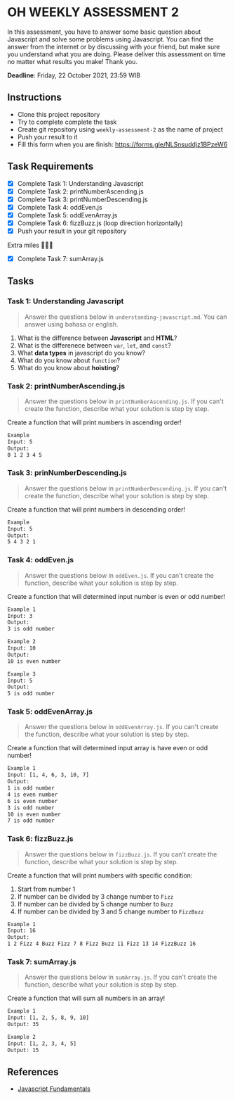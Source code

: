 # OH WEEKLY ASSESSMENT 2

In this assessment, you have to answer some basic question about Javascript and solve some problems using Javascript. You can find the answer from the internet or by discussing with your friend, but make sure you understand what you are doing. Please deliver this assessment on time no matter what results you make! Thank you.

**Deadline**: Friday, 22 October 2021, 23:59 WIB

## Instructions

- Clone this project repository
- Try to complete complete the task
- Create git repository using `weekly-assessment-2` as the name of project
- Push your result to it
- Fill this form when you are finish: https://forms.gle/NLSnsuddjz1BPzeW6

## Task Requirements

- [x] Complete Task 1: Understanding Javascript
- [x] Complete Task 2: printNumberAscending.js
- [x] Complete Task 3: printNumberDescending.js
- [x] Complete Task 4: oddEven.js
- [x] Complete Task 5: oddEvenArray.js
- [x] Complete Task 6: fizzBuzz.js (loop direction horizontally)
- [x] Push your result in your git repository

Extra miles 🚀🚀🚀

- [x] Complete Task 7: sumArray.js

## Tasks

### Task 1: Understanding Javascript

> Answer the questions below in `understanding-javascript.md`. You can answer using bahasa or english.

1. What is the difference between **Javascript** and **HTML**?
2. What is the differenece between `var`, `let`, and `const`?
3. What **data types** in javascript do you know?
4. What do you know about `function`?
5. What do you know about **hoisting**?

### Task 2: printNumberAscending.js

> Answer the questions below in `printNumberAscending.js`. If you can't create the function, describe what your solution is step by step.

Create a function that will print numbers in ascending order!

```bash
Example
Input: 5
Output:
0 1 2 3 4 5
```

### Task 3: prinNumberDescending.js

> Answer the questions below in `printNumberDescending.js`. If you can't create the function, describe what your solution is step by step.

Create a function that will print numbers in descending order!

```bash
Example
Input: 5
Output:
5 4 3 2 1
```

### Task 4: oddEven.js

> Answer the questions below in `oddEven.js`. If you can't create the function, describe what your solution is step by step.

Create a function that will determined input number is even or odd number!

```bash
Example 1
Input: 3
Output:
3 is odd number

Example 2
Input: 10
Output:
10 is even number

Example 3
Input: 5
Output:
5 is odd number
```

### Task 5: oddEvenArray.js

> Answer the questions below in `oddEvenArray.js`. If you can't create the function, describe what your solution is step by step.

Create a function that will determined input array is have even or odd number!

```bash
Example 1
Input: [1, 4, 6, 3, 10, 7]
Output:
1 is odd number
4 is even number
6 is even number
3 is odd number
10 is even number
7 is odd number
```

### Task 6: fizzBuzz.js

> Answer the questions below in `fizzBuzz.js`. If you can't create the function, describe what your solution is step by step.

Create a function that will print numbers with specific condition:

1. Start from number 1
2. If number can be divided by 3 change number to `Fizz`
3. If number can be divided by 5 change number to `Buzz`
4. If number can be divided by 3 and 5 change number to `FizzBuzz`

```bash
Example 1
Input: 16
Output:
1 2 Fizz 4 Buzz Fizz 7 8 Fizz Buzz 11 Fizz 13 14 FizzBuzz 16
```

### Task 7: sumArray.js

> Answer the questions below in `sumArray.js`. If you can't create the function, describe what your solution is step by step.

Create a function that will sum all numbers in an array!

```bash
Example 1
Input: [1, 2, 5, 8, 9, 10]
Output: 35

Example 2
Input: [1, 2, 3, 4, 5]
Output: 15
```

## References

- [Javascript Fundamentals](https://javascript.info/first-steps)
